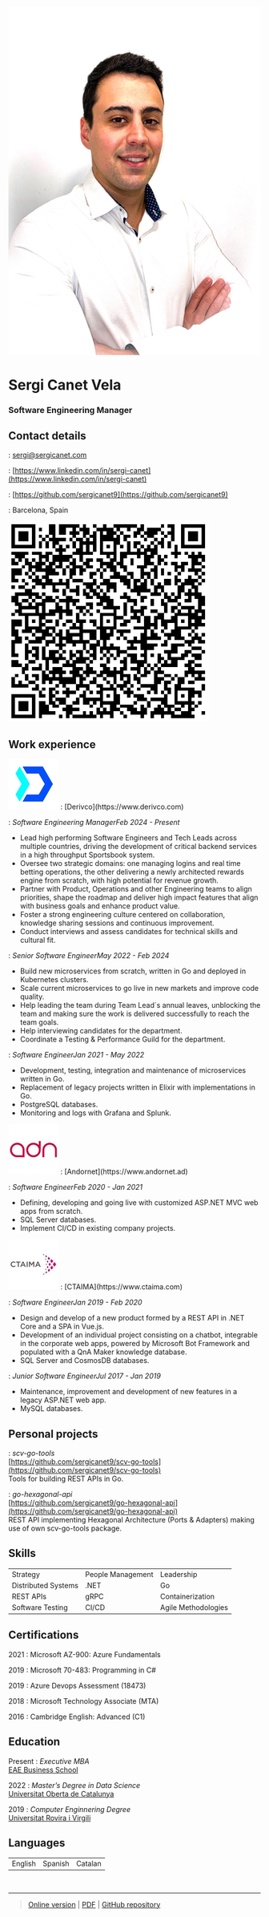 <img class="profile" src="src/profile.png">

# Sergi Canet Vela
### Software Engineering Manager

Contact details
---------
<div class="flex-container">
<div class="flex-contact">
<span class="fas fa-envelope fa-lg"></span>
:  <a href="mailto:sergi@sergicanet.com">sergi@sergicanet.com</a><br />

<span class="fab fa-linkedin fa-lg"></span>
:  [https://www.linkedin.com/in/sergi-canet](https://www.linkedin.com/in/sergi-canet)<br />

<span class="fab fa-github fa-lg"></span>
:  [https://github.com/sergicanet9](https://github.com/sergicanet9)<br />

<span class="fa fa-map-marker fa-lg"></span>
:  Barcelona, Spain
</div>

<div class="flex-qr"><img src="src/qr.png"></div>
</div>

Work experience
----------
<img class="logo" src="src/derivco.png">
:	[Derivco](https://www.derivco.com)<br />

:	*Software Engineering Manager*<i class="time">Feb 2024 - Present</i><br />
   - Lead high performing Software Engineers and Tech Leads across multiple countries, driving the development of critical backend services in a high throughput Sportsbook system.<br />
   - Oversee two strategic domains: one managing logins and real time betting operations, the other delivering a newly architected rewards engine from scratch, with high potential for revenue growth.<br />
   - Partner with Product, Operations and other Engineering teams to align priorities, shape the roadmap and deliver high impact features that align with business goals and enhance product value.<br />
   - Foster a strong engineering culture centered on collaboration, knowledge sharing sessions and continuous improvement.<br />
   - Conduct interviews and assess candidates for technical skills and cultural fit.<br />

:	*Senior Software Engineer*<i class="time">May 2022 - Feb 2024</i><br />
   - Build new microservices from scratch, written in Go and deployed in Kubernetes clusters.<br />
   - Scale current microservices to go live in new markets and improve code quality.<br />
   - Help leading the team during Team Lead´s annual leaves, unblocking the team and making sure the work is delivered successfully to reach the team goals.<br />
   - Help interviewing candidates for the department.<br />
   - Coordinate a Testing & Performance Guild for the department.<br />

:	*Software Engineer*<i class="time">Jan 2021 - May 2022</i><br />
   - Development, testing, integration and maintenance of microservices written in Go.<br />
   - Replacement of legacy projects written in Elixir with implementations in Go.<br />
   - PostgreSQL databases.<br />
   - Monitoring and logs with Grafana and Splunk.<br />

<img class="logo" src="src/andornet.png">
:	[Andornet](https://www.andornet.ad)<br />

:	*Software Engineer*<i class="time">Feb 2020 - Jan 2021</i><br />
   - Defining, developing and going live with customized ASP.NET MVC web apps from scratch.<br />
   - SQL Server databases.<br />
   - Implement CI/CD in existing company projects.<br />

<img class="logo" src="src/ctaima.png">
:	[CTAIMA](https://www.ctaima.com)

:	*Software Engineer*<i class="time">Jan 2019 - Feb 2020</i><br />
   - Design and develop of a new product formed by a REST API in .NET Core and a SPA in Vue.js.<br />
   - Development of an individual project consisting on a chatbot, integrable in the corporate web apps, powered by Microsoft Bot Framework and populated with a QnA Maker knowledge database.<br />
   - SQL Server and CosmosDB databases.<br />

:	*Junior Software Engineer*<i class="time">Jul 2017 - Jan 2019</i><br />
   - Maintenance, improvement and development of new features in a legacy ASP.NET web app.<br />
   - MySQL databases.<br />
<div class="page-break"></div>

Personal projects
----------
<span></span>
:	*scv-go-tools*<br />
	[https://github.com/sergicanet9/scv-go-tools](https://github.com/sergicanet9/scv-go-tools)<br />
	Tools for building REST APIs in Go.<br />

<span></span>
:	*go-hexagonal-api*<br />
	[https://github.com/sergicanet9/go-hexagonal-api](https://github.com/sergicanet9/go-hexagonal-api)<br />
	REST API implementing Hexagonal Architecture (Ports & Adapters) making use of own scv-go-tools package.<br />

Skills
---------
<table border="0">
 <tr>
    <td>Strategy</td>
    <td>People Management</td>
    <td>Leadership</td>
 </tr>
 <tr>
    <td>Distributed Systems</td>
    <td>.NET</td>
    <td>Go</td>
 </tr>
 <tr>
    <td>REST APIs</td>
    <td>gRPC</td>
    <td>Containerization</td>
 </tr>
 <tr>
    <td>Software Testing</td>
    <td>CI/CD</td>
    <td>Agile Methodologies</td>
 </tr>
</table>

Certifications
---------
2021
:	Microsoft AZ-900: Azure Fundamentals

2019
:	Microsoft 70-483: Programming in C#

2019
:	Azure Devops Assessment (18473)

2018
:	Microsoft Technology Associate (MTA)

2016
:	Cambridge English: Advanced (C1)

Education
---------
Present
:	*Executive MBA*<br />
	[EAE Business School](https://www.eae.es)

2022
:	*Master’s Degree in Data Science*<br />
	[Universitat Oberta de Catalunya](https://www.uoc.edu)

2019
:	*Computer Enginnering Degree*<br />
	[Universitat Rovira i Virgili](https://www.urv.cat)

Languages
---------
<table border="0">
 <tr>
    <td>English</td>
    <td>Spanish</td>
    <td>Catalan</td>
 </tr>
</table>

<br />

------
> [Online version](https://www.sergicanet.com) |
[PDF](https://www.sergicanet.com/resume-sergi-canet.pdf) |
[GitHub repository](https://github.com/sergicanet9/resume)
